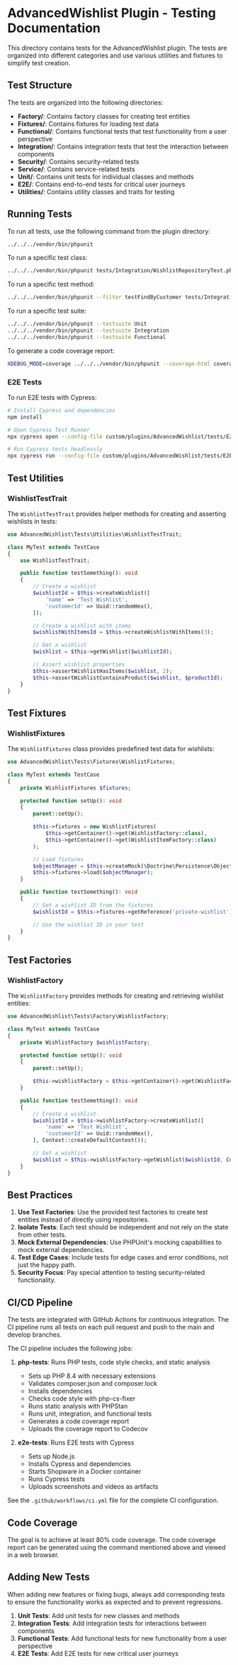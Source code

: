 # AdvancedWishlist Plugin - Testing Documentation

This directory contains tests for the AdvancedWishlist plugin. The tests are organized into different categories and use various utilities and fixtures to simplify test creation.

## Test Structure

The tests are organized into the following directories:

- **Factory/**: Contains factory classes for creating test entities
- **Fixtures/**: Contains fixtures for loading test data
- **Functional/**: Contains functional tests that test functionality from a user perspective
- **Integration/**: Contains integration tests that test the interaction between components
- **Security/**: Contains security-related tests
- **Service/**: Contains service-related tests
- **Unit/**: Contains unit tests for individual classes and methods
- **E2E/**: Contains end-to-end tests for critical user journeys
- **Utilities/**: Contains utility classes and traits for testing

## Running Tests

To run all tests, use the following command from the plugin directory:

```bash
../../../vendor/bin/phpunit
```

To run a specific test class:

```bash
../../../vendor/bin/phpunit tests/Integration/WishlistRepositoryTest.php
```

To run a specific test method:

```bash
../../../vendor/bin/phpunit --filter testFindByCustomer tests/Integration/WishlistRepositoryTest.php
```

To run a specific test suite:

```bash
../../../vendor/bin/phpunit --testsuite Unit
../../../vendor/bin/phpunit --testsuite Integration
../../../vendor/bin/phpunit --testsuite Functional
```

To generate a code coverage report:

```bash
XDEBUG_MODE=coverage ../../../vendor/bin/phpunit --coverage-html coverage
```

### E2E Tests

To run E2E tests with Cypress:

```bash
# Install Cypress and dependencies
npm install

# Open Cypress Test Runner
npx cypress open --config-file custom/plugins/AdvancedWishlist/tests/E2E/cypress.config.js

# Run Cypress tests headlessly
npx cypress run --config-file custom/plugins/AdvancedWishlist/tests/E2E/cypress.config.js
```

## Test Utilities

### WishlistTestTrait

The `WishlistTestTrait` provides helper methods for creating and asserting wishlists in tests:

```php
use AdvancedWishlist\Tests\Utilities\WishlistTestTrait;

class MyTest extends TestCase
{
    use WishlistTestTrait;

    public function testSomething(): void
    {
        // Create a wishlist
        $wishlistId = $this->createWishlist([
            'name' => 'Test Wishlist',
            'customerId' => Uuid::randomHex(),
        ]);

        // Create a wishlist with items
        $wishlistWithItemsId = $this->createWishlistWithItems(3);

        // Get a wishlist
        $wishlist = $this->getWishlist($wishlistId);

        // Assert wishlist properties
        $this->assertWishlistHasItems($wishlist, 2);
        $this->assertWishlistContainsProduct($wishlist, $productId);
    }
}
```

## Test Fixtures

### WishlistFixtures

The `WishlistFixtures` class provides predefined test data for wishlists:

```php
use AdvancedWishlist\Tests\Fixtures\WishlistFixtures;

class MyTest extends TestCase
{
    private WishlistFixtures $fixtures;

    protected function setUp(): void
    {
        parent::setUp();

        $this->fixtures = new WishlistFixtures(
            $this->getContainer()->get(WishlistFactory::class),
            $this->getContainer()->get(WishlistItemFactory::class)
        );

        // Load fixtures
        $objectManager = $this->createMock(\Doctrine\Persistence\ObjectManager::class);
        $this->fixtures->load($objectManager);
    }

    public function testSomething(): void
    {
        // Get a wishlist ID from the fixtures
        $wishlistId = $this->fixtures->getReference('private-wishlist');

        // Use the wishlist ID in your test
    }
}
```

## Test Factories

### WishlistFactory

The `WishlistFactory` provides methods for creating and retrieving wishlist entities:

```php
use AdvancedWishlist\Tests\Factory\WishlistFactory;

class MyTest extends TestCase
{
    private WishlistFactory $wishlistFactory;

    protected function setUp(): void
    {
        parent::setUp();

        $this->wishlistFactory = $this->getContainer()->get(WishlistFactory::class);
    }

    public function testSomething(): void
    {
        // Create a wishlist
        $wishlistId = $this->wishlistFactory->createWishlist([
            'name' => 'Test Wishlist',
            'customerId' => Uuid::randomHex(),
        ], Context::createDefaultContext());

        // Get a wishlist
        $wishlist = $this->wishlistFactory->getWishlist($wishlistId, Context::createDefaultContext());
    }
}
```

## Best Practices

1. **Use Test Factories**: Use the provided test factories to create test entities instead of directly using repositories.
2. **Isolate Tests**: Each test should be independent and not rely on the state from other tests.
3. **Mock External Dependencies**: Use PHPUnit's mocking capabilities to mock external dependencies.
4. **Test Edge Cases**: Include tests for edge cases and error conditions, not just the happy path.
5. **Security Focus**: Pay special attention to testing security-related functionality.

## CI/CD Pipeline

The tests are integrated with GitHub Actions for continuous integration. The CI pipeline runs all tests on each pull request and push to the main and develop branches.

The CI pipeline includes the following jobs:

1. **php-tests**: Runs PHP tests, code style checks, and static analysis
   - Sets up PHP 8.4 with necessary extensions
   - Validates composer.json and composer.lock
   - Installs dependencies
   - Checks code style with php-cs-fixer
   - Runs static analysis with PHPStan
   - Runs unit, integration, and functional tests
   - Generates a code coverage report
   - Uploads the coverage report to Codecov

2. **e2e-tests**: Runs E2E tests with Cypress
   - Sets up Node.js
   - Installs Cypress and dependencies
   - Starts Shopware in a Docker container
   - Runs Cypress tests
   - Uploads screenshots and videos as artifacts

See the `.github/workflows/ci.yml` file for the complete CI configuration.

## Code Coverage

The goal is to achieve at least 80% code coverage. The code coverage report can be generated using the command mentioned above and viewed in a web browser.

## Adding New Tests

When adding new features or fixing bugs, always add corresponding tests to ensure the functionality works as expected and to prevent regressions.

1. **Unit Tests**: Add unit tests for new classes and methods
2. **Integration Tests**: Add integration tests for interactions between components
3. **Functional Tests**: Add functional tests for new functionality from a user perspective
4. **E2E Tests**: Add E2E tests for new critical user journeys
